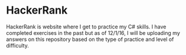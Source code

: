 # HackerRank

HackerRank is website where I get to practice my C# skills. I have completed exercises in the past but as of 12/1/16, I will be uploading my answers on this repository based on the type of practice and level of difficulty. 
